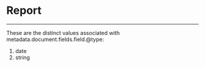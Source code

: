 # Report
---
These are the distinct values associated with metadata.document.fields.field.@type:

1. date
2. string
